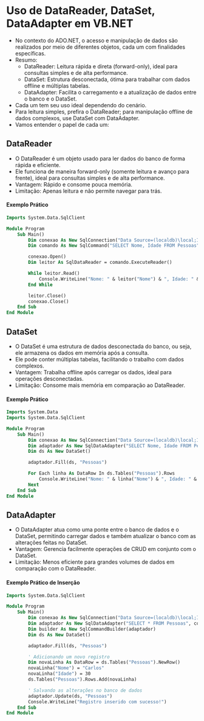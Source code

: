 # Uso de DataReader, DataSet, DataAdapter em VB.NET

- No contexto do ADO.NET, o acesso e manipulação de dados são realizados por meio de diferentes objetos, cada um com finalidades específicas. 
- Resumo:
    - DataReader: Leitura rápida e direta (forward-only), ideal para consultas simples e de alta performance.
    - DataSet: Estrutura desconectada, ótima para trabalhar com dados offline e múltiplas tabelas.
    - DataAdapter: Facilita o carregamento e a atualização de dados entre o banco e o DataSet.
- Cada um tem seu uso ideal dependendo do cenário. 
- Para leitura simples, prefira o DataReader; para manipulação offline de dados complexos, use DataSet com DataAdapter.
- Vamos entender o papel de cada um:

##  DataReader

- O DataReader é um objeto usado para ler dados do banco de forma rápida e eficiente. 
- Ele funciona de maneira forward-only (somente leitura e avanço para frente), ideal para consultas simples e de alta performance.
- Vantagem: Rápido e consome pouca memória.
- Limitação: Apenas leitura e não permite navegar para trás.

#### Exemplo Prático

~~~vb
Imports System.Data.SqlClient

Module Program
    Sub Main()
        Dim conexao As New SqlConnection("Data Source=(localdb)\local;Initial Catalog=TestDB;Integrated Security=True")
        Dim comando As New SqlCommand("SELECT Nome, Idade FROM Pessoas", conexao)

        conexao.Open()
        Dim leitor As SqlDataReader = comando.ExecuteReader()

        While leitor.Read()
            Console.WriteLine("Nome: " & leitor("Nome") & ", Idade: " & leitor("Idade"))
        End While

        leitor.Close()
        conexao.Close()
    End Sub
End Module
~~~

## DataSet

- O DataSet é uma estrutura de dados desconectada do banco, ou seja, ele armazena os dados em memória após a consulta. 
- Ele pode conter múltiplas tabelas, facilitando o trabalho com dados complexos.
- Vantagem: Trabalha offline após carregar os dados, ideal para operações desconectadas.
- Limitação: Consome mais memória em comparação ao DataReader.

#### Exemplo Prático

~~~vb
Imports System.Data
Imports System.Data.SqlClient

Module Program
    Sub Main()
        Dim conexao As New SqlConnection("Data Source=(localdb)\local;Initial Catalog=TestDB;Integrated Security=True")
        Dim adaptador As New SqlDataAdapter("SELECT Nome, Idade FROM Pessoas", conexao)
        Dim ds As New DataSet()

        adaptador.Fill(ds, "Pessoas")

        For Each linha As DataRow In ds.Tables("Pessoas").Rows
            Console.WriteLine("Nome: " & linha("Nome") & ", Idade: " & linha("Idade"))
        Next
    End Sub
End Module
~~~

## DataAdapter

- O DataAdapter atua como uma ponte entre o banco de dados e o DataSet, permitindo carregar dados e também atualizar o banco com as alterações feitas no DataSet.
- Vantagem: Gerencia facilmente operações de CRUD em conjunto com o DataSet.
- Limitação: Menos eficiente para grandes volumes de dados em comparação com o DataReader.


#### Exemplo Prático de Inserção

~~~vb
Imports System.Data.SqlClient

Module Program
    Sub Main()
        Dim conexao As New SqlConnection("Data Source=(localdb)\local;Initial Catalog=TestDB;Integrated Security=True")
        Dim adaptador As New SqlDataAdapter("SELECT * FROM Pessoas", conexao)
        Dim builder As New SqlCommandBuilder(adaptador)
        Dim ds As New DataSet()

        adaptador.Fill(ds, "Pessoas")

        ' Adicionando um novo registro
        Dim novaLinha As DataRow = ds.Tables("Pessoas").NewRow()
        novaLinha("Nome") = "Carlos"
        novaLinha("Idade") = 30
        ds.Tables("Pessoas").Rows.Add(novaLinha)

        ' Salvando as alterações no banco de dados
        adaptador.Update(ds, "Pessoas")
        Console.WriteLine("Registro inserido com sucesso!")
    End Sub
End Module
~~~